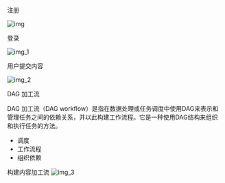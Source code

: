 注册

![img](https://tyrese-1317134930.cos.ap-shanghai.myqcloud.com/imgs/blog/20250729145456156.png)

登录

![img_1](https://tyrese-1317134930.cos.ap-shanghai.myqcloud.com/imgs/blog/20250729145523756.png)

用户提交内容

![img_2](https://tyrese-1317134930.cos.ap-shanghai.myqcloud.com/imgs/blog/20250729145538100.png)

DAG 加工流

DAG 加工流（DAG workflow）是指在数据处理或任务调度中使用DAG来表示和管理任务之间的依赖关系，并以此构建工作流程。它是一种使用DAG结构来组织和执行任务的方法。
- 调度
- 工作流程
- 组织依赖

构建内容加工流
![img_3](https://tyrese-1317134930.cos.ap-shanghai.myqcloud.com/imgs/blog/20250729145548488.png)